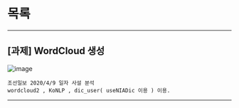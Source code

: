 목록
===

-------------------------------------

[과제] WordCloud 생성
---
![image](https://user-images.githubusercontent.com/68212288/87467658-4591f500-c653-11ea-8839-2df879153081.png)  

    조선일보 2020/4/9 일자 사설 분석  
    wordcloud2 , KoNLP , dic_user( useNIADic 이용 ) 이용.

-------------------------------------
